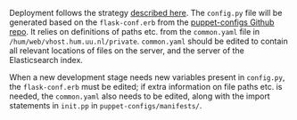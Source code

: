 Deployment follows the strategy [described here](https://github.com/UUDigitalHumanitieslab/dhlab-deployment). The `config.py` file will be generated based on the `flask-conf.erb` from the [puppet-configs Github repo](https://github.com/UUDigitalHumanitieslab/puppet-configs/blob/ianalyzer/templates/flask-conf.erb). It relies on definitions of paths etc. from the `common.yaml` file in `/hum/web/vhost.hum.uu.nl/private`. `common.yaml` should be edited to contain all relevant locations of files on the server, and the server of the Elasticsearch index.

When a new development stage needs new variables present in `config.py`, the `flask-conf.erb` must be edited; if extra information on file paths etc. is needed, the `common.yaml` also needs to be edited, along with the import statements in `init.pp` in `puppet-configs/manifests/`.